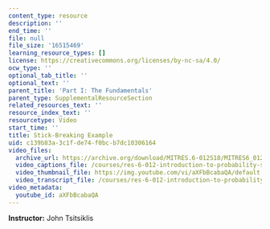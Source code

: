 ```yaml
---
content_type: resource
description: ''
end_time: ''
file: null
file_size: '16515469'
learning_resource_types: []
license: https://creativecommons.org/licenses/by-nc-sa/4.0/
ocw_type: ''
optional_tab_title: ''
optional_text: ''
parent_title: 'Part I: The Fundamentals'
parent_type: SupplementalResourceSection
related_resources_text: ''
resource_index_text: ''
resourcetype: Video
start_time: ''
title: Stick-Breaking Example
uid: c139b83a-3c1f-de74-f0bc-b7dc10306164
video_files:
  archive_url: https://archive.org/download/MITRES.6-012S18/MITRES6_012S18_L10-06_300k.mp4
  video_captions_file: /courses/res-6-012-introduction-to-probability-spring-2018/f19bcddec099505a800166d9f6fc723c_aXFbBcabaQA.vtt
  video_thumbnail_file: https://img.youtube.com/vi/aXFbBcabaQA/default.jpg
  video_transcript_file: /courses/res-6-012-introduction-to-probability-spring-2018/b1872805a61a3bdcf619b2898217d5f8_aXFbBcabaQA.pdf
video_metadata:
  youtube_id: aXFbBcabaQA
---
```


**Instructor:** John Tsitsiklis

